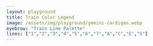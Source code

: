 ```yaml
---
layout: playground
title: Train Color Legend
image: /assets/img/playground/gemini-cardigan.webp
eyebrow: "Train Line Palette"   
lines: ["1","2","3","4","5","6","7","A","C","E","S"]
---
```

